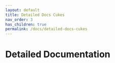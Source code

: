 ```yaml
---
layout: default
title: Detailed Docs Cukes
nav_order: 3
has_children: true
permalink: /docs/detailed-docs-cukes
---
```


# Detailed Documentation

